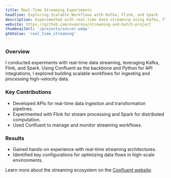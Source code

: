 ```yaml
---
title: Real-Time Streaming Experiments
headline: Exploring Scalable Workflows with Kafka, Flink, and Spark
description: Experimented with real-time data streaming using Kafka, Flink, and Spark to create efficient data flows and scalable architectures.
website: https://github.com/evanrosa/streaming-and-batch-project
thumbnailUrl: '/projects/soccer.webp'
gtmValue: 'real_time_streaming'
---
```


### Overview

I conducted experiments with real-time data streaming, leveraging Kafka, Flink, and Spark. Using Confluent as the backbone and Python for API integrations, I explored building scalable workflows for ingesting and processing high-velocity data.

### Key Contributions

- Developed APIs for real-time data ingestion and transformation pipelines.
- Experimented with Flink for stream processing and Spark for distributed computation.
- Used Confluent to manage and monitor streaming workflows.

### Results

- Gained hands-on experience with real-time streaming architectures.
- Identified key configurations for optimizing data flows in high-scale environments.

Learn more about the streaming ecosystem on the [Confluent website](https://www.confluent.io/).
